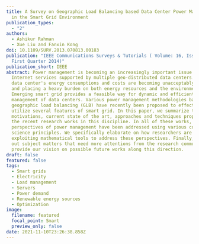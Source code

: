 ```yaml
---
title: A Survey on Geographic Load Balancing based Data Center Power Management
  in the Smart Grid Environment
publication_types:
  - "2"
authors:
  - Ashikur Rahman
  - Xue Liu and Fanxin Kong
doi: 10.1109/SURV.2013.070813.00183
publication: "IEEE Communications Surveys & Tutorials ( Volume: 16, Issue: 1,
  First Quarter 2014)"
publication_short: IEEE
abstract: Power management is becoming an increasingly important issue for
  Internet services supported by multiple geo-distributed data centers. These
  data center's energy consumptions and costs are becoming unacceptably high,
  and placing a heavy burden on both energy resources and the environment.
  Emerging smart grid provides a feasible way for dynamic and efficient power
  management of data centers. Various power management methodologies based on
  geographic load balancing (GLB) have recently been proposed to effectively
  utilize several features of smart grid. In this paper, we summarize the
  motivations, current state of the art, approaches and techniques proposed in
  the recent research works in this discipline. In all of these works, many
  perspectives of power management have been addressed using various computer
  science principles. We specifically elaborate on how researchers are
  exploiting mathematical tools to address these perspectives. Finally, we point
  out subject matters that need more attentions from the research community and
  provide our vision on possible future works along this direction.
draft: false
featured: false
tags:
  - Smart grids
  - Electricity
  - Load management
  - Servers
  - Power demand
  - Renewable energy sources
  - Optimization
image:
  filename: featured
  focal_point: Smart
  preview_only: false
date: 2021-11-10T23:26:38.858Z
---
```

